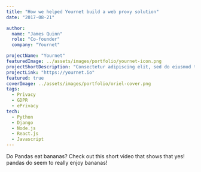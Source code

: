 ```yaml
---
title: "How we helped Yournet build a web proxy solution"
date: "2017-08-21"

author:
  name: "James Quinn"
  role: "Co-founder"
  company: "Yournet"

projectName: "Yournet"
featuredImage: ../assets/images/portfolio/yournet-icon.png
projectShortDescription: "Consectetur adipiscing elit, sed do eiusmod tempor incididunt ut labore et dolore."
projectLink: "https://yournet.io"
featured: true
coverImage: ../assets/images/portfolio/oriel-cover.png
tags:
  - Privacy
  - GDPR
  - ePrivacy
tech:
  - Python
  - Django
  - Node.js
  - React.js
  - Javascript
---
```


Do Pandas eat bananas? Check out this short video that shows that yes! pandas do
seem to really enjoy bananas!

